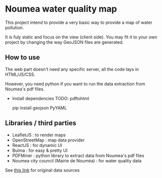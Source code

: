 # Noumea water quality map

This project intend to provide a very basic way to provide a map of water pollution.

It is fuly static and focus on the view (client side). You may fit it to your
own project by changing the way GeoJSON files are generated.

## How to use

The web part doesn't need any specific server, all the code lays in HTML/JS/CSS.

However, you need python if you want to run the data extraction from Noumea's
pdf files.

- Install dependencies
TODO: pdftohtml

    pip install geojson PyYAML


## Libraries / third parties

  - LeafletJS : to render maps
  - OpenStreetMap : map data provider
  - ReactJS : for dynamic UI
  - Bulma : for easy & pretty UI
  - PDFMiner : python library to extract data from Noumea's pdf files
  - Noumea city council (Mairie de Nouméa) : for water quality data

See [this link](http://www.noumea.nc/prevention-et-securite/hygiene-et-securite-sanitaire/qualite-des-eaux) for original data sources
